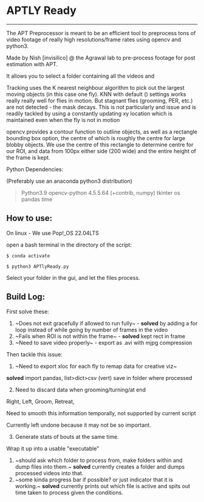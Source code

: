 # APTLY Ready
___

The APT Preprocessor is meant to be an efficient tool to preprocess tons of video footage of really high resolutions/frame rates using opencv and python3.

Made by Nish [invisilico] @ the Agrawal lab to pre-process footage for post estimation with APT.

It allows you to select a folder containing all the videos and 

Tracking uses the K nearest neighbour algorithm to pick out the largest moving objects (in this case one fly). KNN with default () settings works
really really well for flies in motion. But stagnant flies (grooming, PER, etc.) are not detected - the mask decays. This is not particularly and issue and is readily tackled by using a constantly updating xy location which is maintained even when the fly is not in motion

opencv provides a contour function to outline objects, as well as a rectangle bounding box option, the centre of which is roughly the centre for large blobby objects. We use the centre of this rectangle to determine centre for our ROI, and data from 100px either side (200 wide) and the entire height of the frame is kept.

Python Dependencies:

(Preferably use an anaconda python3 distribution)
 
> Python3.9
> opencv-python 4.5.5.64 (+contrib, numpy)
> tkinter
> os
> pandas
> time


## How to use:

On linux - We use Pop!_OS 22.04LTS

open a bash terminal in the directory of the script:

```
$ conda activate

$ python3 APTlyReady.py
```

Select your folder in the gui, and let the files process.

## Build Log:


 First solve these:
    
 1. ~Does not exit gracefully if allowed to run fully~ - **solved** by adding a for loop instead of while going by number of frames in the video
 2. ~Fails when ROI is not within the frame~ - **solved** kept rect in frame
 3. ~Need to save video properly~ - export as .avi with mjpg compression
 
Then tackle this issue:
 
 1. ~Need to export xloc for each fly to remap data for creative viz~
 
**solved**
import pandas,
list>dict>csv (vert)
save in folder where processed

 2. Need to discard data when grooming/turning/at end
 
Right, Left, Groom, Retreat, 

Need to smooth this information temporally, not supported by current script

Currently left undone because it may not be so important.

 3. Generate stats of bouts at the same time.

Wrap it up into a usable "executable"
 
1. ~should ask which folder to process from, make folders within and dump files into them.~
**solved** currently creates a folder and dumps processed videos into that.
2. ~some kinda progress bar if possible? or just indicator that it is working.~
**solved** currently prints out which file is active and spits out time taken to process given the conditions.